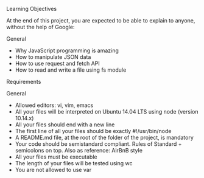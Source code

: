 Learning Objectives

At the end of this project, you are expected to be able to explain to anyone, without the help of Google:

General
- Why JavaScript programming is amazing
- How to manipulate JSON data
- How to use request and fetch API
- How to read and write a file using fs module

Requirements

General
- Allowed editors: vi, vim, emacs
- All your files will be interpreted on Ubuntu 14.04 LTS using node  (version 10.14.x)
- All your files should end with a new line
- The first line of all your files should be exactly #!/usr/bin/node
- A README.md file, at the root of the folder of the project, is mandatory
- Your code should be semistandard compliant. Rules of Standard + semicolons on top. Also as reference: AirBnB style
- All your files must be executable
- The length of your files will be tested using wc
- You are not allowed to use var